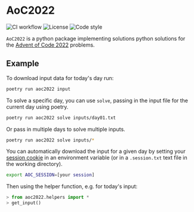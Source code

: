 # AoC2022

![CI workflow](https://github.com/danhalligan/AoC2022/actions/workflows/ci.yaml/badge.svg)
![License](https://img.shields.io/github/license/danhalligan/AoC2022)
![Code style](https://img.shields.io/badge/code%20style-black-000000.svg)

`AoC2022` is a python package implementing solutions python solutions for the
[Advent of Code 2022] problems.

## Example

To download input data for today's day run:

``` bash
poetry run aoc2022 input
```

To solve a specific day, you can use `solve`, passing in the input file for
the current day using poetry.

``` bash
poetry run aoc2022 solve inputs/day01.txt
```

Or pass in multiple days to solve multiple inputs.

``` bash
poetry run aoc2022 solve inputs/*
```

You can automatically download the input for a given day by setting your
[session cookie] in an environment variable (or in a `.session.txt` text file
in the working directory).

``` bash
export AOC_SESSION=[your session]
```

Then using the helper function, e.g. for today's input:

```python
> from aoc2022.helpers import *
> get_input()
```

[Advent of Code 2022]: https://adventofcode.com/2022
[session cookie]: https://www.reddit.com/r/adventofcode/comments/a2vonl/how_to_download_inputs_with_a_script/

